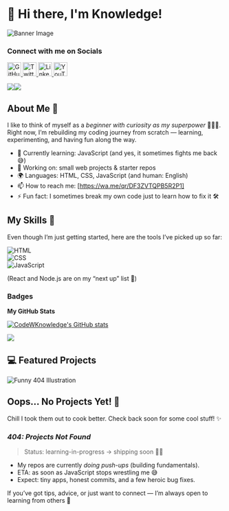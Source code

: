 # 👋 Hi there, I'm Knowledge!  

![Banner Image](https://res.cloudinary.com/dtrn8j0sz/image/upload/c_fill,h_300/v1746787744/PFP_gxv8zt.jpg)

### Connect with me on Socials

<p align="left"> <a href="https://www.github.com/CodeWKnowledge" target="_blank" rel="noreferrer"> <picture> <source media="(prefers-color-scheme: dark)" srcset="https://raw.githubusercontent.com/danielcranney/readme-generator/main/public/icons/socials/github-dark.svg" /> <source media="(prefers-color-scheme: light)" srcset="https://raw.githubusercontent.com/danielcranney/readme-generator/main/public/icons/socials/github.svg" /> <img src="https://raw.githubusercontent.com/danielcranney/readme-generator/main/public/icons/socials/github.svg" width="32" height="32" alt="GitHub" title="GitHub" /> </picture> </a> <a href="https://www.x.com/CodeWKnow_ledge" target="_blank" rel="noreferrer"> <picture> <source media="(prefers-color-scheme: dark)" srcset="https://raw.githubusercontent.com/danielcranney/readme-generator/main/public/icons/socials/twitter-dark.svg" /> <source media="(prefers-color-scheme: light)" srcset="https://raw.githubusercontent.com/danielcranney/readme-generator/main/public/icons/socials/twitter.svg" /> <img src="https://raw.githubusercontent.com/danielcranney/readme-generator/main/public/icons/socials/twitter.svg" width="32" height="32" alt="Twitter" title="Twitter" /> </picture> </a> <a href="https://www.linkedin.com/in/knowledge54" target="_blank" rel="noreferrer"> <picture> <source media="(prefers-color-scheme: dark)" srcset="https://raw.githubusercontent.com/danielcranney/readme-generator/main/public/icons/socials/linkedin-dark.svg" /> <source media="(prefers-color-scheme: light)" srcset="https://raw.githubusercontent.com/danielcranney/readme-generator/main/public/icons/socials/linkedin.svg" /> <img src="https://raw.githubusercontent.com/danielcranney/readme-generator/main/public/icons/socials/linkedin.svg" width="32" height="32" alt="LinkedIn" title="LinkedIn" /> </picture> </a> <a href="https://www.youtube.com/@codewknowledge" target="_blank" rel="noreferrer"> <picture> <source media="(prefers-color-scheme: dark)" srcset="https://raw.githubusercontent.com/danielcranney/readme-generator/main/public/icons/socials/youtube-dark.svg" /> <source media="(prefers-color-scheme: light)" srcset="https://raw.githubusercontent.com/danielcranney/readme-generator/main/public/icons/socials/youtube.svg" /> <img src="https://raw.githubusercontent.com/danielcranney/readme-generator/main/public/icons/socials/youtube.svg" width="32" height="32" alt="YouTube" title="YouTube" /> </picture> </a></p>
<a href="https://www.github.com/CodeWKnowledge" target="_blank" rel="noreferrer"><img
src="https://img.shields.io/github/followers/CodeWKnowledge?logo=github&style=for-the-badge&color=14b8a6&labelColor=1e3a8a" /></a><a href="https://www.x.com/CodeWKnow_ledge" target="_blank" rel="noreferrer"><img
src="https://img.shields.io/twitter/follow/CodeWKnow_ledge?logo=twitter&style=for-the-badge&color=14b8a6&labelColor=1e3a8a"
/></a>

## About Me 🚀

I like to think of myself as a *beginner with curiosity as my superpower* 🦸🏽‍♂.  
Right now, I’m rebuilding my coding journey from scratch — learning, experimenting, and having fun along the way.  

- 🌱 Currently learning: JavaScript (and yes, it sometimes fights me back 😅)  
- 🔭 Working on: small web projects & starter repos  
- 🌍 Languages: HTML, CSS, JavaScript (and human: English)  
- 📫 How to reach me: [https://wa.me/qr/DF3ZVTQPB5R2P1]  
- ⚡ Fun fact: I sometimes break my own code just to learn how to fix it 🛠  



## My Skills 🧠

Even though I’m just getting started, here are the tools I’ve picked up so far:  

![HTML](https://img.shields.io/badge/-HTML-E34F26?style=flat-square&logo=html5&logoColor=white)  
![CSS](https://img.shields.io/badge/-CSS-1572B6?style=flat-square&logo=css3&logoColor=white)  
![JavaScript](https://img.shields.io/badge/-JavaScript-F7DF1E?style=flat-square&logo=javascript&logoColor=black)  

(React and Node.js are on my “next up” list 👀)  



### Badges

<b>My GitHub Stats</b>

<a href="http://www.github.com/CodeWKnowledge"><img src="https://github-readme-stats.vercel.app/api?username=CodeWKnowledge&show_icons=true&hide=&count_private=true&title_color=f97316&text_color=ffffff&icon_color=14b8a6&bg_color=1e3a8a&hide_border=true&show_icons=true" alt="CodeWKnowledge's GitHub stats" /></a>

<a href="http://www.github.com/CodeWKnowledge"><img src="https://github-readme-streak-stats.herokuapp.com/?user=CodeWKnowledge&stroke=ffffff&background=1e3a8a&ring=f97316&fire=f97316&currStreakNum=ffffff&currStreakLabel=f97316&sideNums=ffffff&sideLabels=ffffff&dates=ffffff&hide_border=true" /></a>


## 💻 Featured Projects

<!-- Decorative SVG divider (safe for GitHub README) -->
<section id="featured-projects" class="text-center p-6">
  <img 
    src="https://res.cloudinary.com/dtrn8j0sz/image/upload/c_fill,w_600,h_338,ar_16:9/v1756767048/8140783_nhhlqr.jpg" 
    alt="Funny 404 Illustration" 
    class="mx-auto w-64 h-64 object-contain"
  />
  <h2 class="text-2xl font-bold mt-4">Oops... No Projects Yet! 🚧</h2>
  <p class="text-gray-600 mt-2">
    Chill I took them out to cook better. Check back soon for some cool stuff! ✨
  </p>
</section>

### *404: Projects Not Found*  
> Status: learning-in-progress → shipping soon 🚚✨

- My repos are currently *doing push-ups* (building fundamentals).  
- ETA: as soon as JavaScript stops wrestling me 😅  
- Expect: tiny apps, honest commits, and a few heroic bug fixes.





If you’ve got tips, advice, or just want to connect — I’m always open to learning from others 🤝

